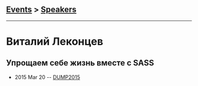 ## [Events](../README.md) > [Speakers](../speakers.md)
---

# Виталий Леконцев

## Упрощаем себе жизнь вместе с SASS
- 2015 Mar 20 -- [DUMP2015](https://www.youtube.com/watch?v=M0ju61JCW4Y)    
